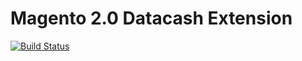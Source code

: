 # Magento 2.0 Datacash Extension

[![Build Status](https://travis-ci.com/OnTap/datacash.svg?token=d61Gqq2YPtQHarY3QNzN&branch=master)](https://travis-ci.com/OnTap/datacash)
